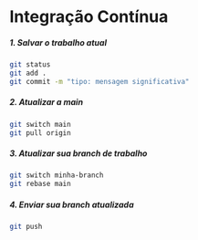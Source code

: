 # Integração Contínua

##### 1. Salvar o trabalho atual
```bash
git status
git add .
git commit -m "tipo: mensagem significativa"
```

##### 2. Atualizar a main
```bash
git switch main
git pull origin
```

##### 3. Atualizar sua branch de trabalho
```bash
git switch minha-branch
git rebase main
```

##### 4. Enviar sua branch atualizada
```bash
git push
```

